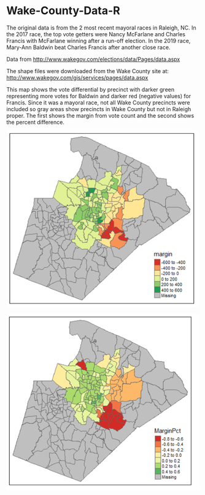 # Wake-County-Data-R
The original data is from the 2 most recent mayoral races in Raleigh, NC. In the 2017 race, the top vote getters were Nancy McFarlane and Charles Francis with McFarlane winning after a run-off election. In the 2019 race, Mary-Ann Baldwin beat Charles Francis after another close race. 

Data from http://www.wakegov.com/elections/data/Pages/data.aspx

The shape files were downloaded from the Wake County site at:
http://www.wakegov.com/gis/services/pages/data.aspx

This map shows the vote differential by precinct with darker green representing more votes for Baldwin and darker red (negative values) for Francis.
Since it was a mayoral race, not all Wake County precincts were included so gray areas show precincts in Wake County but not in Raleigh proper. The first shows the margin from vote count and the second shows the percent difference.

![Margin Difference](https://github.com/kodum13/Wake-County-Data-R/blob/master/RaleighMayorRace.PNG)

![Margin Difference](https://github.com/kodum13/Wake-County-Data-R/blob/master/RaleighMayorMarginPct.PNG)


